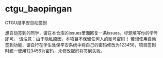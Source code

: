 # ctgu_baopingan
CTGU报平安自动签到

想自动签到的同学，请在本仓库的issues里面回复一条issues，标题填写你的学号即可。
请注意：由于隐私原因，本项目不保留任何人的账号密码！
若想使用自动签到功能，请自行在学生处保平安系统中将自己的密码修改为123456，项目签到时统一使用123456为密码，未修改密码将签到失败。
